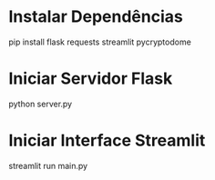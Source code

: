 # Instalar Dependências

pip install flask requests streamlit pycryptodome

# Iniciar Servidor Flask

python server.py

# Iniciar Interface Streamlit

streamlit run main.py


